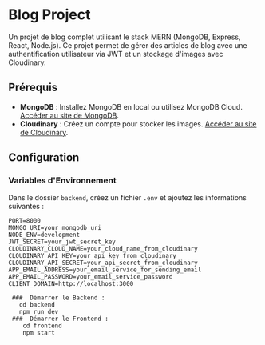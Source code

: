 # Blog Project

Un projet de blog complet utilisant le stack MERN (MongoDB, Express, React, Node.js). Ce projet permet de gérer des articles de blog avec une authentification utilisateur via JWT et un stockage d'images avec Cloudinary.

## Prérequis

- **MongoDB** : Installez MongoDB en local ou utilisez MongoDB Cloud. [Accéder au site de MongoDB](https://www.mongodb.com).
- **Cloudinary** : Créez un compte pour stocker les images. [Accéder au site de Cloudinary](https://cloudinary.com).

## Configuration

### Variables d'Environnement

Dans le dossier `backend`, créez un fichier `.env` et ajoutez les informations suivantes :

```plaintext
PORT=8000
MONGO_URI=your_mongodb_uri
NODE_ENV=development
JWT_SECRET=your_jwt_secret_key
CLOUDINARY_CLOUD_NAME=your_cloud_name_from_cloudinary
CLOUDINARY_API_KEY=your_api_key_from_cloudinary
CLOUDINARY_API_SECRET=your_api_secret_from_cloudinary
APP_EMAIL_ADDRESS=your_email_service_for_sending_email
APP_EMAIL_PASSWORD=your_email_service_password
CLIENT_DOMAIN=http://localhost:3000
 
 ###  Démarrer le Backend : 
   cd backend
   npm run dev
 ###  Démarrer le Frontend :
    cd frontend
    npm start





